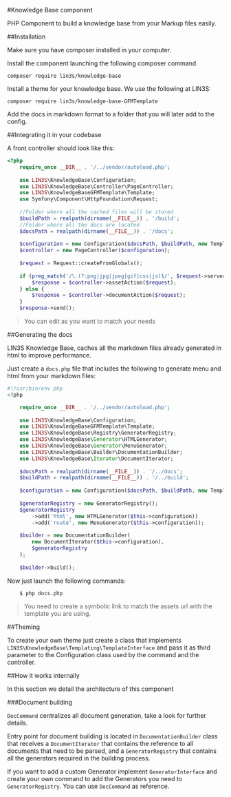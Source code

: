 #Knowledge Base component

PHP Component to build a knowledge base from your Markup files easily. 

##Installation

Make sure you have composer installed in your computer.

Install the component launching the following composer command

    composer require lin3s/knowledge-base
    
Install a theme for your knowledge base. We use the following at LIN3S:
 
    composer require lin3s/knowledge-base-GFMTemplate
    
Add the docs in markdown format to a folder that you will later add to the config. 
    
##Integrating it in your codebase

A front controller should look like this:

```php
<?php
    require_once __DIR__ . '/../vendor/autoload.php';
    
    use LIN3S\KnowledgeBase\Configuration;
    use LIN3S\KnowledgeBase\Controller\PageController;
    use LIN3S\KnowledgeBaseGFMTemplate\Template;
    use Symfony\Component\HttpFoundation\Request;
    
    //Folder where all the cached files will be stored
    $buildPath = realpath(dirname(__FILE__)) . '/build';
    //Folder where all the docs are located
    $docsPath = realpath(dirname(__FILE__)) . '/docs';
        
    $configuration = new Configuration($docsPath, $buildPath, new Template());
    $controller = new PageController($configuration);
    
    $request = Request::createFromGlobals();
    
    if (preg_match('/\.(?:png|jpg|jpeg|gif|css|js)$/', $request->server->get('REQUEST_URI'))) {
        $response = $controller->assetAction($request);
    } else {
        $response = $controller->documentAction($request);
    }
    $response->send();
``` 

> You can edit as you want to match your needs

##Generating the docs

LIN3S Knowledge Base, caches all the markdown files already generated in html to improve performance.

Just create a `docs.php` file that includes the following to generate menu and html from your markdown files:

```php
#!/usr/bin/env php
<?php

    require_once __DIR__ . '/../vendor/autoload.php';
    
    use LIN3S\KnowledgeBase\Configuration;
    use LIN3S\KnowledgeBaseGFMTemplate\Template;
    use LIN3S\KnowledgeBase\Registry\GeneratorRegistry;
    use LIN3S\KnowledgeBase\Generator\HTMLGenerator;
    use LIN3S\KnowledgeBase\Generator\MenuGenerator;
    use LIN3S\KnowledgeBase\Builder\DocumentationBuilder;
    use LIN3S\KnowledgeBase\Iterator\DocumentIterator;
    
    $docsPath = realpath(dirname(__FILE__)) . '/../docs';
    $buildPath = realpath(dirname(__FILE__)) . '/../build';
    
    $configuration = new Configuration($docsPath, $buildPath, new Template());
    
    $generatorRegistry = new GeneratorRegistry();
    $generatorRegistry
        ->add('html', new HTMLGenerator($this->configuration))
        ->add('route', new MenuGenerator($this->configuration));
    
    $builder = new DocumentationBuilder(
        new DocumentIterator($this->configuration),
        $generatorRegistry
    );
    
    $builder->build();

```

Now just launch the following commands:

```
    $ php docs.php
```

> You need to create a symbolic link to match the assets url with the template you are using.

##Theming

To create your own theme just create a class that implements `LIN3S\KnowledgeBase\Templating\TemplateInterface` and pass
 it as third parameter to the Configuration class used by the command and the controller.

##How it works internally

In this section we detail the architecture of this component

###Document building

`DocCommand` centralizes all document generation, take a look for further details.

Entry point for document building is located in `DocumentationBuilder` class that receives a `DocumentIterator` that
contains the reference to all documents that need to be parsed, and a `GeneratorRegistry` that contains all the 
generators required in the building process.

If you want to add a custom Generator implement `GeneratorInterface` and create your own command to add the Generators
you need to `GeneratorRegistry`. You can use `DocCommand` as reference.
